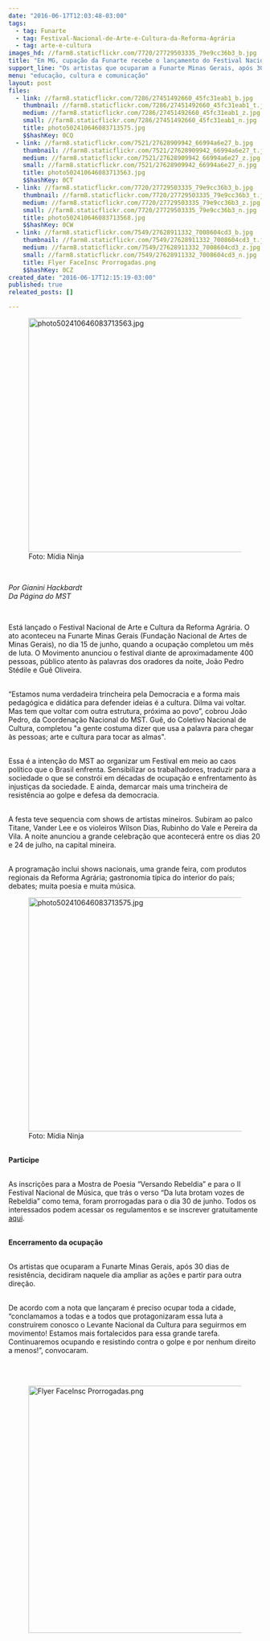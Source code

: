 ```yaml
---
date: "2016-06-17T12:03:48-03:00"
tags:
  - tag: Funarte
  - tag: Festival-Nacional-de-Arte-e-Cultura-da-Reforma-Agrária
  - tag: arte-e-cultura
images_hd: //farm8.staticflickr.com/7720/27729503335_79e9cc36b3_b.jpg
title: "Em MG, cupação da Funarte recebe o lançamento do Festival Nacional da Reforma Agrária"
support_line: "Os artistas que ocuparam a Funarte Minas Gerais, após 30 dias de resistência, decidiram naquele dia ampliar as ações e partir para outra direção. "
menu: "educação, cultura e comunicação"
layout: post
files:
  - link: //farm8.staticflickr.com/7286/27451492660_45fc31eab1_b.jpg
    thumbnail: //farm8.staticflickr.com/7286/27451492660_45fc31eab1_t.jpg
    medium: //farm8.staticflickr.com/7286/27451492660_45fc31eab1_z.jpg
    small: //farm8.staticflickr.com/7286/27451492660_45fc31eab1_n.jpg
    title: photo502410646083713575.jpg
    $$hashKey: 0CQ
  - link: //farm8.staticflickr.com/7521/27628909942_66994a6e27_b.jpg
    thumbnail: //farm8.staticflickr.com/7521/27628909942_66994a6e27_t.jpg
    medium: //farm8.staticflickr.com/7521/27628909942_66994a6e27_z.jpg
    small: //farm8.staticflickr.com/7521/27628909942_66994a6e27_n.jpg
    title: photo502410646083713563.jpg
    $$hashKey: 0CT
  - link: //farm8.staticflickr.com/7720/27729503335_79e9cc36b3_b.jpg
    thumbnail: //farm8.staticflickr.com/7720/27729503335_79e9cc36b3_t.jpg
    medium: //farm8.staticflickr.com/7720/27729503335_79e9cc36b3_z.jpg
    small: //farm8.staticflickr.com/7720/27729503335_79e9cc36b3_n.jpg
    title: photo502410646083713568.jpg
    $$hashKey: 0CW
  - link: //farm8.staticflickr.com/7549/27628911332_7008604cd3_b.jpg
    thumbnail: //farm8.staticflickr.com/7549/27628911332_7008604cd3_t.jpg
    medium: //farm8.staticflickr.com/7549/27628911332_7008604cd3_z.jpg
    small: //farm8.staticflickr.com/7549/27628911332_7008604cd3_n.jpg
    title: Flyer FaceInsc Prorrogadas.png
    $$hashKey: 0CZ
created_date: "2016-06-17T12:15:19-03:00"
published: true
releated_posts: []

---
```

<figure class="image"><img alt="photo502410646083713563.jpg" height="466" src="//farm8.staticflickr.com/7521/27628909942_66994a6e27_b.jpg" width="700" />
<figcaption>Foto: M&iacute;dia Ninja&nbsp;</figcaption>
</figure>

<p>&nbsp;</p>

<p><em>Por Gianini Hackbardt<br />
Da P&aacute;gina do MST</em></p>

<p>&nbsp;</p>

<p>Est&aacute; lan&ccedil;ado o Festival Nacional de Arte e Cultura da Reforma Agr&aacute;ria. O ato aconteceu na Funarte Minas Gerais (Funda&ccedil;&atilde;o Nacional de Artes de Minas Gerais), no dia 15 de junho, quando a ocupa&ccedil;&atilde;o completou um m&ecirc;s de luta. O Movimento anunciou o festival diante de aproximadamente 400 pessoas, p&uacute;blico atento &agrave;s palavras dos oradores da noite, Jo&atilde;o Pedro St&eacute;dile e Gu&ecirc; Oliveira.&nbsp;</p>

<p><br />
&ldquo;Estamos numa verdadeira trincheira pela Democracia e a forma mais pedag&oacute;gica e did&aacute;tica para defender ideias &eacute; a cultura. Dilma vai voltar. Mas tem que voltar com outra estrutura, pr&oacute;xima ao povo&rdquo;, cobrou Jo&atilde;o Pedro, da Coordena&ccedil;&atilde;o Nacional do MST. Gu&ecirc;, do Coletivo Nacional de Cultura, completou &quot;a gente costuma dizer que usa a palavra para chegar &agrave;s pessoas; arte e cultura para tocar as almas&quot;.&nbsp;</p>

<p><br />
Essa &eacute; a inten&ccedil;&atilde;o do MST ao organizar um Festival em meio ao caos pol&iacute;tico que o Brasil enfrenta. Sensibilizar os trabalhadores, traduzir para a sociedade o que se constr&oacute;i em d&eacute;cadas de ocupa&ccedil;&atilde;o e enfrentamento &agrave;s injusti&ccedil;as da sociedade. E ainda, demarcar mais uma trincheira de resist&ecirc;ncia ao golpe e defesa da democracia.</p>

<p><br />
A festa teve sequencia com shows de artistas mineiros. Subiram ao palco Titane, Vander Lee e os violeiros Wilson Dias, Rubinho do Vale e Pereira da Vila. A noite anunciou a grande celebra&ccedil;&atilde;o que acontecer&aacute; entre os dias 20 e 24 de julho, na capital mineira.&nbsp;</p>

<p><br />
A programa&ccedil;&atilde;o inclui shows nacionais, uma grande feira, com produtos regionais da Reforma Agr&aacute;ria; gastronomia t&iacute;pica do interior do pa&iacute;s; debates; muita poesia e muita m&uacute;sica.</p>

<figure class="image"><img alt="photo502410646083713575.jpg" height="466" src="//farm8.staticflickr.com/7286/27451492660_45fc31eab1_b.jpg" width="700" />
<figcaption>Foto: M&iacute;dia Ninja&nbsp;</figcaption>
</figure>

<p><br />
<strong>Participe</strong></p>

<p><br />
As inscri&ccedil;&otilde;es para a Mostra de Poesia &ldquo;Versando Rebeldia&rdquo; e para o II Festival Nacional de M&uacute;sica, que tr&aacute;s o verso &ldquo;Da luta brotam vozes de Rebeldia&rdquo; como tema, foram prorrogadas para o dia 30 de junho. Todos os interessados podem acessar os regulamentos e se inscrever gratuitamente <a href="http://www.mst.org.br/festival-da-reforma-agraria/.">aqui</a>.&nbsp;</p>

<p><br />
<strong>Encerramento da ocupa&ccedil;&atilde;o</strong></p>

<p><br />
Os artistas que ocuparam a Funarte Minas Gerais, ap&oacute;s 30 dias de resist&ecirc;ncia, decidiram naquele dia ampliar as a&ccedil;&otilde;es e partir para outra dire&ccedil;&atilde;o.</p>

<p><br />
De acordo com a nota que lan&ccedil;aram &eacute; preciso ocupar toda a cidade, &ldquo;conclamamos a todas e a todos que protagonizaram essa luta a constru&iacute;rem conosco o Levante Nacional da Cultura para seguirmos em movimento! Estamos mais fortalecidos para essa grande tarefa. Continuaremos ocupando e resistindo contra o golpe e por nenhum direito a menos!&rdquo;, convocaram.</p>

<p><br />
&nbsp;</p>

<figure class="image"><img alt="Flyer FaceInsc Prorrogadas.png" height="492" src="//farm8.staticflickr.com/7549/27628911332_7008604cd3_b.jpg" width="600" />
<figcaption></figcaption>
</figure>

<p>&nbsp;</p>
